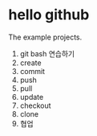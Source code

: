 # hello github
The example projects.
1. git bash 연습하기
2. create
3. commit
4. push
5. pull
6. update
7. checkout
8. clone
9. 협업
